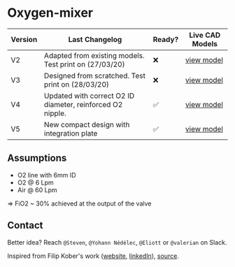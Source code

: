# Oxygen-mixer

| Version | Last Changelog | Ready? | Live CAD Models |
| ------- | -------------- | ------ | --------------- |
| V2 | Adapted from existing models. Test print on (27/03/20) | ❌ | [view model](https://a360.co/2UmAecQ) |
| V3 | Designed from scratched. Test print on (28/03/20) | ❌ | [view model](https://a360.co/2vV5s18) |
| V4 | Updated with correct O2 ID diameter, reinforced O2 nipple. | ✅ | [view model](https://a360.co/345fsS2) |
| V5 | New compact design with integration plate | ✅ | [view model](https://a360.co/2Rgpefc) |

## Assumptions

- O2 line with 6mm ID
- O2 @ 6 Lpm
- Air @ 60 Lpm

=> FiO2 ~ 30% achieved at the output of the valve

## Contact

Better idea? Reach `@Steven`, `@Yohann Nédélec`, `@Eliott` or `@valerian` on Slack.

Inspired from Filip Kober's work ([website](http://kober.pl/), [linkedIn](https://www.linkedin.com/in/filipkober/)), [source](https://grabcad.com/library/respirator-free-reanimation-venturi-s-valve-rev-4-1).
